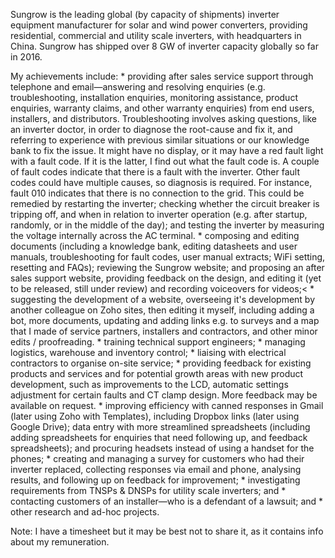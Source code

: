 Sungrow is the leading global (by capacity of shipments) inverter equipment manufacturer for solar and wind power converters, providing residential, commercial and utility scale inverters, with headquarters in China. Sungrow has shipped over 8 GW of inverter capacity globally so far in 2016.

My achievements include:
	* providing after sales service support through telephone and email—answering and resolving enquiries (e.g. troubleshooting, installation enquiries, monitoring assistance, product enquiries, warranty claims, and other warranty enquiries) from end users, installers, and distributors. Troubleshooting involves asking questions, like an inverter doctor, in order to diagnose the root-cause and fix it, and referring to experience with previous similar situations or our knowledge bank to fix the issue. It might have no display, or it may have a red fault light with a fault code. If it is the latter, I find out what the fault code is. A couple of fault codes indicate that there is a fault with the inverter. Other fault codes could have multiple causes, so diagnosis is required. For instance, fault 010 indicates that there is no connection to the grid. This could be remedied by restarting the inverter; checking whether the circuit breaker is tripping off, and when in relation to inverter operation (e.g. after startup, randomly, or in the middle of the day); and testing the inverter by measuring the voltage internally across the AC terminal.
	* composing and editing documents (including a knowledge bank, editing datasheets and user manuals, troubleshooting for fault codes, user manual extracts; WiFi setting, resetting and FAQs); reviewing the Sungrow website; and proposing an after sales support website, providing feedback on the design, and editing it (yet to be released, still under review) and recording voiceovers for videos;<
 	 * suggesting the development of a website, overseeing it's development by another colleague on Zoho sites, then editing it myself, including adding a bot, more documents, updating and adding links e.g. to surveys and a map that I made of service partners, installers and contractors, and other minor edits / proofreading.
	* training technical support engineers;
	* managing logistics, warehouse and inventory control;
	* liaising with electrical contractors to organise on-site service;
	* providing feedback for existing products and services and for potential growth areas with new product development, such as improvements to the LCD, automatic settings adjustment for certain faults and CT clamp design. More feedback may be available on request.
	* improving efficiency with canned responses in Gmail (later using Zoho with Templates), including Dropbox links (later using Google Drive); data entry with more streamlined spreadsheets (including adding spreadsheets for enquiries that need following up, and feedback spreadsheets); and procuring headsets instead of using a handset for the phones;
	* creating and managing a survey for customers who had their inverter replaced, collecting responses via email and phone, analysing results, and following up on feedback for improvement;
	* investigating requirements from TNSPs & DNSPs for utility scale inverters; and
	* contacting customers of an installer—who is a defendant of a lawsuit; and
	* other research and ad-hoc projects.

Note: I have a timesheet but it may be best not to share it, as it contains info about my remuneration.
